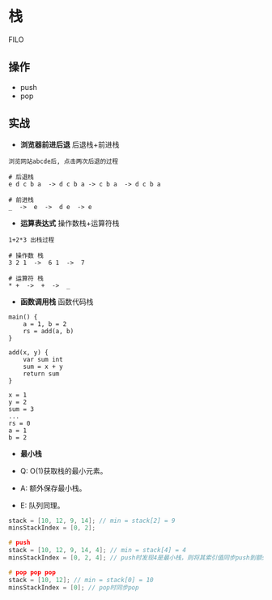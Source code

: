 # 栈

FILO

## 操作

- push
- pop

## 实战

- **浏览器前进后退** 后退栈+前进栈

```code
浏览网站abcde后, 点击两次后退的过程

# 后退栈
e d c b a  -> d c b a -> c b a  -> d c b a

# 前进栈
_  ->  e  ->  d e  -> e
```

- **运算表达式** 操作数栈+运算符栈

```code
1+2*3 出栈过程

# 操作数 栈
3 2 1  ->  6 1  ->  7

# 运算符 栈
* +  ->  +  ->  _
```

- **函数调用栈** 函数代码栈

```code
main() {
    a = 1, b = 2
    rs = add(a, b)
}

add(x, y) {
    var sum int
    sum = x + y
    return sum
}
```

```stack
x = 1
y = 2
sum = 3
...
rs = 0
a = 1
b = 2
```

- **最小栈**

- Q: O(1)获取栈的最小元素。
- A: 额外保存最小栈。
- E: 队列同理。

```c
stack = [10, 12, 9, 14]; // min = stack[2] = 9
minsStackIndex = [0, 2];

# push
stack = [10, 12, 9, 14, 4]; // min = stack[4] = 4
minsStackIndex = [0, 2, 4]; // push时发现4是最小栈，则将其索引值同步push到额外栈中。

# pop pop pop
stack = [10, 12]; // min = stack[0] = 10
minsStackIndex = [0]; // pop时同步pop
```
